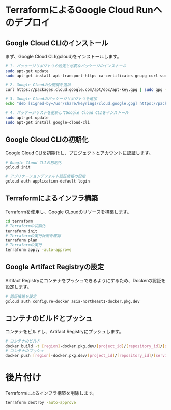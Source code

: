 # TerraformによるGoogle Cloud Runへのデプロイ

## Google Cloud CLIのインストール

まず、Google Cloud CLI(gcloud)をインストールします。

```bash
# 1. パッケージリポジトリの設定と必要なパッケージのインストール
sudo apt-get update
sudo apt-get install apt-transport-https ca-certificates gnupg curl sudo

# 2. Google Cloudの公開鍵を追加
curl https://packages.cloud.google.com/apt/doc/apt-key.gpg | sudo gpg --dearmor -o /usr/share/keyrings/cloud.google.gpg

# 3. Google Cloudのパッケージリポジトリを追加
echo "deb [signed-by=/usr/share/keyrings/cloud.google.gpg] https://packages.cloud.google.com/apt cloud-sdk main" | sudo tee -a /etc/apt/sources.list.d/google-cloud-sdk.list

# 4. パッケージリストを更新してGoogle Cloud CLIをインストール
sudo apt-get update
sudo apt-get install google-cloud-cli
```

## Google Cloud CLIの初期化

Google Cloud CLIを初期化し、プロジェクトとアカウントに認証します。

```bash
# Google Cloud CLIの初期化
gcloud init

# アプリケーションデフォルト認証情報の設定
gcloud auth application-default login
```

## Terraformによるインフラ構築

Terraformを使用し、Google CLoudのリソースを構築します。

```bash
cd terraform
# Terraformの初期化
terraform init
# Terraformの実行計画を確認
terraform plan
# Terraformの実行
terraform apply -auto-approve
```

## Google Artifact Registryの設定

Artifact Registryにコンテナをプッシュできるようにするため、Dockerの認証を設定します。

```bash
# 認証情報を設定
gcloud auth configure-docker asia-northeast1-docker.pkg.dev
```

## コンテナのビルドとプッシュ

コンテナをビルドし、Artifact Registryにプッシュします。

```bash
# コンテナのビルド
docker build -t [region]-docker.pkg.dev/[project_id]/[repository_id]/[service_name] .
# コンテナのプッシュ
docker push [region]-docker.pkg.dev/[project_id]/[repository_id]/[service_name]
```

# 後片付け

Terraformによるインフラ構築を削除します。

```bash
terraform destroy -auto-approve
```
